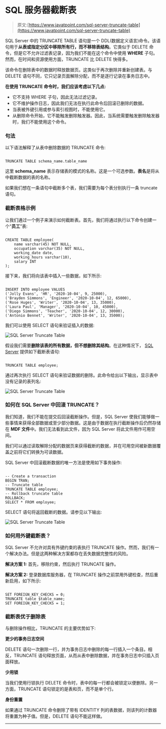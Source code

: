 # SQL 服务器截断表

> 原文:[https://www.javatpoint.com/sql-server-truncate-table](https://www.javatpoint.com/sql-server-truncate-table)

SQL Server 中的 TRUNCATE TABLE 语句是一个 DDL(数据定义语言)命令。该语句用于**从表或指定分区中移除所有行，而不移除表结构**。它类似于 DELETE 命令，但是它不允许过滤表记录，因为我们不能在这个命令中使用 **WHERE** 子句。然而，在时间和资源使用方面，TRUNCATE 比 DELETE 快得多。

该命令在删除表中的数据时释放数据页。这类似于再次删除并重新创建表。与 DELETE 语句不同，它只记录页面解除分配，而不是逐行记录在事务日志中。

**在使用 TRUNCATE 命令时，我们应该考虑以下几点:**

*   它不支持 WHERE 子句，因此无法过滤记录。
*   它不维护操作日志，因此我们无法在执行此命令后回滚已删除的数据。
*   当表被外键引用或参与索引视图时，不能使用它。
*   从删除命令开始，它不能触发删除触发器。因此，当系统需要触发删除触发器时，我们不能使用这个命令。

### 句法

以下语法解释了从表中删除数据的 TRUNCATE 命令:

```

TRUNCATE TABLE schema_name.table_name

```

这里 **schema_name** 表示存储表的模式的名称。这是一个可选参数。**表名**是将从中截断数据的表的名称。

如果我们想在一条语句中截断多个表，我们需要为每个表分别执行一条 truncate 语句。

### 截断表格示例

让我们通过一个例子来演示如何截断表。首先，我们将通过执行以下命令创建一个“**员工**”表:

```

CREATE TABLE employee(  
    name varchar(45) NOT NULL,    
    occupation varchar(35) NOT NULL,    
    working_date date,  
    working_hours varchar(10),
    salary INT
);

```

接下来，我们将向该表中插入一些数据，如下所示:

```

INSERT INTO employee VALUES    
('Jolly Evans', 'HR', '2020-10-04', 9, 25000),  
('Brayden Simmons', 'Engineer', '2020-10-04', 12, 65000),  
('Rose Huges', 'Writer', '2020-10-04', 13, 35000),  
('Laura Paul', 'Manager', '2020-10-04', 10, 45000),  
('Diego Simmons', 'Teacher', '2020-10-04', 12, 30000),  
('Antonio Bennet', 'Writer', '2020-10-04', 13, 35000);

```

我们可以使用 SELECT 语句来验证插入的数据:

![SQL Server Truncate Table](../Images/277852224bcc66237fdf0625365c5c20.png)

假设我们需要**删除该表的所有数据，但不想删除其结构**。在这种情况下， [SQL Server](https://www.javatpoint.com/sql-server-tutorial) 提供如下截断表语句:

```

TRUNCATE TABLE employee;

```

通过再次执行 SELECT 语句来验证数据的删除。此命令给出以下输出，显示表中没有记录的表列名:

![SQL Server Truncate Table](../Images/8b99dc279dc4ad4f803068843766dc4c.png)

### 如何在 SQL Server 中回滚 TRUNCATE？

我们知道，我们不能在提交后回滚截断操作。但是，SQL Server 使我们能够做一些事情来获得全部数据或至少部分数据。这是由于数据在执行截断操作后仍然存储在 **MDF 文件**中。我们无法看到此文件，因为 SQL Server 将此文件用作可用空间。

我们可以通过读取解除分配的数据页来获得截断的数据，并在可用空间被新数据覆盖之前将它们转换为可读数据。

SQL Server 中回滚截断数据的唯一方法是使用如下事务操作:

```

-- Create a transaction
BEGIN TRAN;
-- Truncate table
TRUNCATE TABLE employee;
-- Rollback truncate table
ROLLBACK;
SELECT * FROM employee;

```

SELECT 语句将返回截断的数据。请参见以下输出:

![SQL Server Truncate Table](../Images/f7b86349e43b89addab0e8813854fb90.png)

### 如何用外键截断表？

SQL Server 不允许对具有外键约束的表执行 TRUNCATE 操作。然而，我们有一个解决办法。但是这两种解决方案都存在丢失数据完整性的风险。

**解决方案 1:** 首先，移除约束，然后执行 TRUNCATE 操作。

**解决方案 2:** 登录数据库服务器，在 TRUNCATE 操作之前禁用外键检查，然后重新启用，如下所示:

```

SET FOREIGN_KEY_CHECKS = 0; 
TRUNCATE table $table_name; 
SET FOREIGN_KEY_CHECKS = 1;

```

### 截断表优于删除表

与删除操作相比，TRUNCATE 的主要优势如下:

**更少的事务日志空间**

DELETE 语句一次删除一行，并为事务日志中删除的每一行插入一个条目。相反，TRUNCATE 语句释放页面，从而从表中删除数据，并在事务日志中只插入页面释放。

**少用锁**

当我们使用行锁执行 DELETE 命令时，表中的每一行都会被锁定以便删除。另一方面，TRUNCATE 语句锁定的是表和页，而不是单个行。

**身份重置**

如果通过 TRUNCATE 命令删除了带有 IDENTITY 列的表数据，则该列的计数器将重置为种子值。但是，DELETE 语句不能这样做。

* * *